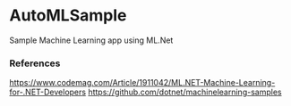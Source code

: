 # AutoMLSample
Sample Machine Learning app using ML.Net

### References
https://www.codemag.com/Article/1911042/ML.NET-Machine-Learning-for-.NET-Developers
https://github.com/dotnet/machinelearning-samples
